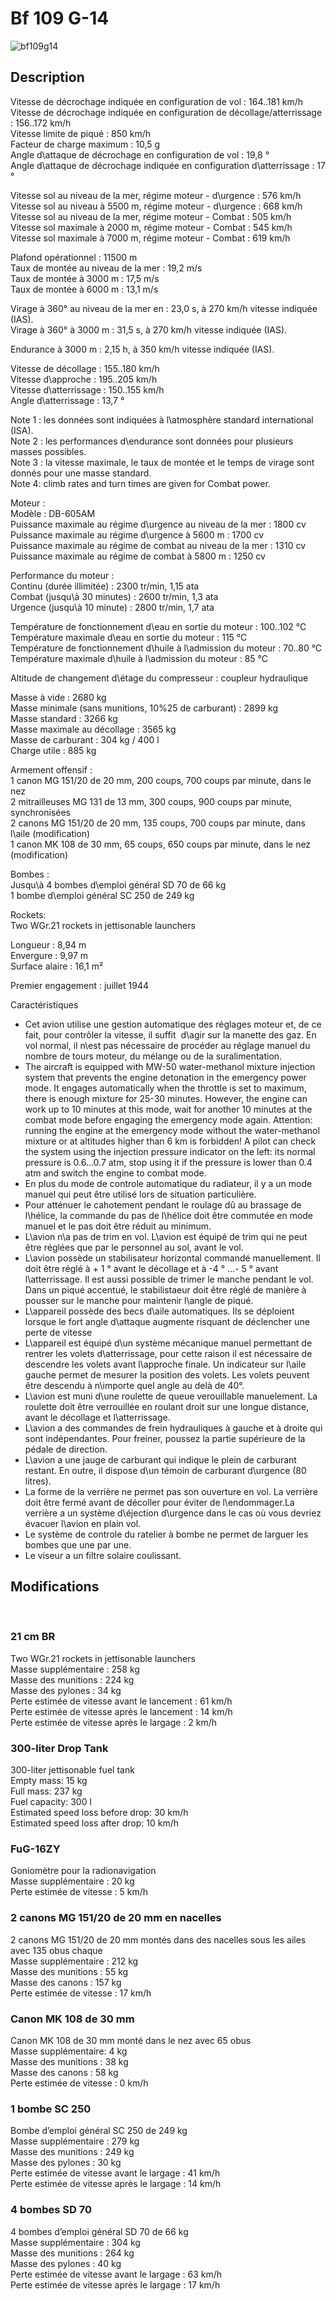 # Bf 109 G-14  
  
![bf109g14](../images/bf109g14.png)  
  
## Description  
  
Vitesse de décrochage indiquée en configuration de vol : 164..181 km/h  
Vitesse de décrochage indiquée en configuration de décollage/atterrissage : 156..172 km/h  
Vitesse limite de piqué : 850 km/h  
Facteur de charge maximum : 10,5 g  
Angle d\attaque de décrochage en configuration de vol : 19,8 °  
Angle d\attaque de décrochage indiquée en configuration d\atterrissage : 17 °  
  
Vitesse sol au niveau de la mer, régime moteur - d\urgence : 576 km/h  
Vitesse sol au niveau à 5500 m, régime moteur - d\urgence : 668 km/h  
Vitesse sol au niveau de la mer, régime moteur - Combat : 505 km/h  
Vitesse sol maximale à 2000 m, régime moteur - Combat : 545 km/h  
Vitesse sol maximale à 7000 m, régime moteur - Combat : 619 km/h  
  
Plafond opérationnel : 11500 m  
Taux de montée au niveau de la mer : 19,2 m/s  
Taux de montée à 3000 m : 17,5 m/s  
Taux de montée à 6000 m : 13,1 m/s  
  
Virage à 360° au niveau de la mer en : 23,0 s, à 270 km/h vitesse indiquée (IAS).  
Virage à 360° à 3000 m : 31,5 s, à 270 km/h vitesse indiquée (IAS).  
  
Endurance à 3000 m : 2,15 h, à 350 km/h vitesse indiquée (IAS).  
  
Vitesse de décollage : 155..180 km/h  
Vitesse d\approche : 195..205 km/h  
Vitesse d\atterrissage : 150..155 km/h  
Angle d\atterrissage : 13,7 °  
  
Note 1 : les données sont indiquées à l\atmosphère standard international (ISA).  
Note 2 : les performances d\endurance sont données pour plusieurs masses possibles.  
Note 3 : la vitesse maximale, le taux de montée et le temps de virage sont donnés pour une masse standard.  
Note 4: climb rates and turn times are given for Combat power.  
  
Moteur :  
Modèle : DB-605AM  
Puissance maximale au régime d\urgence au niveau de la mer : 1800 cv  
Puissance maximale au régime d\urgence à 5600 m : 1700 cv  
Puissance maximale au régime de combat au niveau de la mer : 1310 cv  
Puissance maximale au régime de combat à 5800 m : 1250 cv  
  
Performance du moteur :  
Continu (durée illimitée) : 2300 tr/min, 1,15 ata  
Combat (jusqu\à 30 minutes) : 2600 tr/min, 1,3 ata  
Urgence (jusqu\à 10 minute) : 2800 tr/min, 1,7 ata  
  
Température de fonctionnement d\eau en sortie du moteur : 100..102 °C  
Température maximale d\eau en sortie du moteur : 115 °C  
Température de fonctionnement d\huile à l\admission du moteur : 70..80 °C  
Température maximale d\huile à l\admission du moteur : 85 °C  
  
Altitude de changement d\étage du compresseur : coupleur hydraulique  
  
Masse à vide : 2680 kg  
Masse minimale (sans munitions, 10%25 de carburant) : 2899 kg  
Masse standard : 3266 kg  
Masse maximale au décollage : 3565 kg  
Masse de carburant : 304 kg / 400 l  
Charge utile : 885 kg  
  
Armement offensif :  
1 canon MG 151/20 de 20 mm, 200 coups, 700 coups par minute, dans le nez  
2 mitrailleuses MG 131 de 13 mm, 300 coups, 900 coups par minute, synchronisées  
2 canons MG 151/20 de 20 mm, 135 coups, 700 coups par minute, dans l\aile (modification)  
1 canon MK 108 de 30 mm, 65 coups, 650 coups par minute, dans le nez (modification)  
  
Bombes :  
Jusqu\à 4 bombes d\emploi général SD 70 de 66 kg  
1 bombe d\emploi général SC 250 de 249 kg  
  
Rockets:  
Two WGr.21 rockets in jettisonable launchers  
  
Longueur : 8,94 m  
Envergure : 9,97 m  
Surface alaire : 16,1 m²  
  
Premier engagement : juillet 1944  
  
Caractéristiques  
- Cet avion utilise une gestion automatique des réglages moteur et, de ce fait, pour contrôler la vitesse, il suffit  d\agir sur la manette des gaz. En vol normal, il n\est pas nécessaire de procéder au réglage manuel du nombre de tours moteur, du mélange ou de la suralimentation.  
- The aircraft is equipped with MW-50 water-methanol mixture injection system that prevents the engine detonation in the emergency power mode. It engages automatically when the throttle is set to maximum, there is enough mixture for 25-30 minutes.  However, the engine can work up to 10 minutes at this mode, wait for another 10 minutes at the combat mode before engaging the emergency mode again. Attention: running the engine at the emergency mode without the water-methanol mixture or at altitudes higher than 6 km is forbidden! A pilot can check the system using the injection pressure indicator on the left: its normal pressure is 0.6...0.7 atm, stop using it if the pressure is lower than 0.4 atm and switch the engine to combat mode.  
- En plus du mode de controle automatique du radiateur, il y a  un mode manuel qui peut être utilisé lors de situation particulière.  
- Pour atténuer le cahotement pendant le roulage dû au brassage de l\hélice, la commande du pas de l\hélice doit être commutée en mode manuel et le pas doit être réduit au minimum.  
- L\avion n\a pas de trim en vol. L\avion est équipé de trim qui ne peut être réglées que par le personnel au sol, avant le vol.  
- L\avion possède un stabilisateur horizontal commandé manuellement. Il doit être réglé à + 1 ° avant le décollage et à -4 ° ...- 5 ° avant l\atterrissage. Il est aussi possible de trimer le manche pendant le vol. Dans un piqué accentué, le stabilistaeur doit être réglé de manière à pousser sur le manche pour maintenir l\angle de piqué.  
- L\appareil possède des becs d\aile automatiques. Ils se déploient lorsque le fort angle d\attaque augmente risquant de déclencher une perte de vitesse   
- L\appareil est équipé d\un système mécanique manuel permettant de rentrer les volets d\atterrissage, pour cette raison il est nécessaire de descendre les volets avant l\approche finale. Un indicateur sur l\aile gauche permet de mesurer la position des volets. Les volets peuvent être descendu à n\importe quel angle au delà de 40°.  
- L\avion est muni d\une roulette de queue verouillable manuelement. La roulette doit être verrouillée en roulant droit sur une longue distance, avant le décollage et l\atterrissage.  
- L\avion a des commandes de frein hydrauliques à gauche et à droite qui sont indépendantes. Pour freiner, poussez la partie supérieure de la pédale de direction.  
- L\avion a une jauge de carburant qui indique le plein de carburant restant. En outre, il dispose d\un témoin de carburant d\urgence (80 litres).  
- La forme de la verrière ne permet pas son ouverture en vol. La verrière doit être fermé avant de décoller pour éviter de l\endommager.La verrière a un système d\éjection d\urgence dans le cas où vous devriez évacuer l\avion en plain vol.  
- Le système de controle du ratelier à bombe ne permet de larguer les bombes que une par une.  
- Le viseur a un filtre solaire coulissant.  
  
## Modifications  
  ﻿
  
### 21 cm BR  
  
Two WGr.21 rockets in jettisonable launchers  
Masse supplémentaire : 258 kg  
Masse des munitions : 224 kg  
Masse des pylones : 34 kg  
Perte estimée de vitesse avant le lancement : 61 km/h  
Perte estimée de vitesse après le lancement : 14 km/h  
Perte estimée de vitesse après le largage : 2 km/h  ﻿
  
### 300-liter Drop Tank  
  
300-liter jettisonable fuel tank  
Empty mass: 15 kg  
Full mass: 237 kg  
Fuel capacity: 300 l  
Estimated speed loss before drop: 30 km/h  
Estimated speed loss after drop: 10 km/h  ﻿
  
### FuG-16ZY  
  
Goniomètre pour la radionavigation  
Masse supplémentaire : 20 kg  
Perte estimée de vitesse : 5 km/h  ﻿
  
  
### 2 canons MG 151/20 de 20 mm en nacelles  
  
2 canons MG 151/20 de 20 mm montés dans des nacelles sous les ailes avec 135 obus chaque  
Masse supplémentaire : 212 kg  
Masse des munitions : 55 kg  
Masse des canons : 157 kg  
Perte estimée de vitesse : 17 km/h  ﻿
  
  
### Canon MK 108 de 30 mm  
  
Canon MK 108 de 30 mm monté dans le nez avec 65 obus  
Masse supplémentaire: 4 kg  
Masse des munitions : 38 kg  
Masse des canons : 58 kg  
Perte estimée de vitesse : 0 km/h  ﻿
  
  
### 1 bombe SC 250  
  
Bombe d’emploi général SC 250 de 249 kg  
Masse supplémentaire : 279 kg  
Masse des munitions : 249 kg  
Masse des pylones : 30 kg  
Perte estimée de vitesse avant le largage : 41 km/h  
Perte estimée de vitesse après le largage : 14 km/h  ﻿
  
  
### 4 bombes SD 70  
  
4 bombes d’emploi général SD 70 de 66 kg  
Masse supplémentaire : 304 kg  
Masse des munitions : 264 kg  
Masse des pylones : 40 kg  
Perte estimée de vitesse avant le largage : 63 km/h  
Perte estimée de vitesse après le largage : 17 km/h  